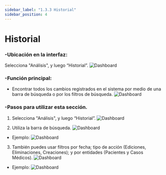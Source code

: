 ```yaml
---
sidebar_label: "1.3.3 Historial"
sidebar_position: 4
---
```


# Historial 

### -Ubicación en la interfaz:

Selecciona "Análisis", y luego “Historial”.
![Dashboard](/img/img_solhub/exp.pro.1.4.historial/1.webp)

### -Función principal:

- Encontrar todos los cambios registrados en el sistema por medio de una barra de búsqueda o por los filtros de búsqueda.
![Dashboard](/img/img_solhub/exp.pro.1.4.historial/0.webp)


### -Pasos para utilizar esta sección.
 
1. Selecciona "Análisis", y luego “Historial”.
![Dashboard](/img/img_solhub/exp.pro.1.4.historial/1.webp)

2. Utiliza la barra de búsqueda.
![Dashboard](/img/img_solhub/exp.pro.1.4.historial/2.webp)

- Ejemplo: 
![Dashboard](/img/img_solhub/exp.pro.1.4.historial/3.webp)

3. También puedes usar filtros por fecha; tipo de acción (Ediciones, Eliminaciones, Creaciones); y por entidades (Pacientes y Casos Médicos).
![Dashboard](/img/img_solhub/exp.pro.1.4.historial/4.webp)

- Ejemplo:
![Dashboard](/img/img_solhub/exp.pro.1.4.historial/5.webp)